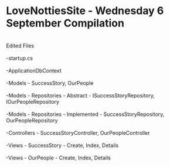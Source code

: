 # LoveNottiesSite - Wednesday 6 September Compilation
<br>Edited Files</br>
<br>-startup.cs</br> 
<br>-ApplicationDbContext</br>
<br>-Models - SuccessStory, OurPeople</br>
<br>-Models - Repositories - Abstract - ISuccessStoryRepository, IOurPeopleRepository</br>
<br>-Models - Repositories - Implemented - SuccessStoryRepository, OurPeopleRepository</br>
<br>-Controllers - SuccessStoryController, OurPeopleController</br>
<br>-Views - SuccessStory - Create, Index, Details</br>
<br>-Views - OurPeople - Create, Index, Details</br>
